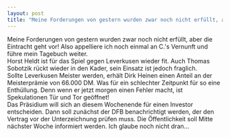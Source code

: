 ```yaml
---
layout: post
title: "Meine Forderungen von gestern wurden zwar noch nicht erfüllt, aber die Eintracht geht vor!"
---
```


Meine Forderungen von gestern wurden zwar noch nicht erfüllt, aber die Eintracht geht vor! Also appelliere ich noch einmal an C.'s Vernunft und führe mein Tagebuch weiter.  
Horst Heldt ist für das Spiel gegen Leverkusen wieder fit. Auch Thomas Sobotzik rückt wieder in den Kader, sein Einsatz ist jedoch fraglich.  
Sollte Leverkusen Meister werden, erhält Dirk Heinen einen Anteil an der Meisterprämie von 66.000 DM. Was für ein schlechter Zeitpunkt für so eine Enthüllung. Denn wenn er jetzt morgen einen Fehler macht, ist Spekulationen Tür und Tor geöffnet!  
Das Präsidium will sich an diesem Wochenende für einen Investor entscheiden. Dann soll zunächst der DFB benachrichtigt werden, der den Vertrag vor der Unterzeichnung prüfen muss. Die Öffentlichkeit soll Mitte nächster Woche informiert werden. Ich glaube noch nicht dran...
